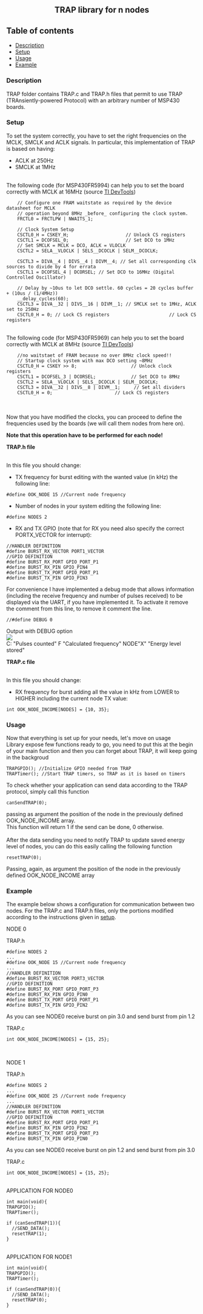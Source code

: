 <p align="center">
  <h2 align="center">TRAP library for n nodes</h2>
</p>


## Table of contents
- [Description](#description)
- [Setup](#setup)
- [Usage](#usage)
- [Example](#example)

### Description
TRAP folder contains TRAP.c and TRAP.h files that permit to use TRAP (TRAnsiently-powered Protocol) with an arbitrary number of MSP430 boards.


### Setup

To set the system correctly, you have to set the right frequencies on the MCLK, SMCLK and ACLK signals. In particular, this implementation of TRAP is based on having:
- ACLK at 250Hz
- SMCLK at 1MHz
<br><br>

The following code (for MSP430FR5994) can help you to set the board correctly with MCLK at 16MHz (source <a href="https://dev.ti.com/">TI DevTools</a>)

```
    // Configure one FRAM waitstate as required by the device datasheet for MCLK
    // operation beyond 8MHz _before_ configuring the clock system.
    FRCTL0 = FRCTLPW | NWAITS_1;

    // Clock System Setup
    CSCTL0_H = CSKEY_H;                     // Unlock CS registers
    CSCTL1 = DCOFSEL_0;                     // Set DCO to 1MHz
    // Set SMCLK = MCLK = DCO, ACLK = VLOCLK
    CSCTL2 = SELA__VLOCLK | SELS__DCOCLK | SELM__DCOCLK;

    CSCTL3 = DIVA__4 | DIVS__4 | DIVM__4; // Set all corresponding clk sources to divide by 4 for errata
    CSCTL1 = DCOFSEL_4 | DCORSEL; // Set DCO to 16MHz (Digital Controlled Oscillator)

    // Delay by ~10us to let DCO settle. 60 cycles = 20 cycles buffer + (10us / (1/4MHz))
    __delay_cycles(60);
    CSCTL3 = DIVA__32 | DIVS__16 | DIVM__1; // SMCLK set to 1MHz, ACLK set to 250Hz
    CSCTL0_H = 0; // Lock CS registers                      // Lock CS registers
```
<br>
The following code (for MSP430FR5969) can help you to set the board correctly with MCLK at 8MHz (source <a href="https://dev.ti.com/">TI DevTools</a>)

```
    //no waitstaet of FRAM because no over 8MHz clock speed!!
    // Startup clock system with max DCO setting ~8MHz
    CSCTL0_H = CSKEY >> 8;                    // Unlock clock registers
    CSCTL1 = DCOFSEL_3 | DCORSEL;             // Set DCO to 8MHz
    CSCTL2 = SELA__VLOCLK | SELS__DCOCLK | SELM__DCOCLK;
    CSCTL3 = DIVA__32 | DIVS__8 | DIVM__1;     // Set all dividers
    CSCTL0_H = 0;                       // Lock CS registers
```
<br><br>
Now that you have modified the clocks, you can proceed to define the frequencies used by the boards (we will call them nodes from here on).

<b>Note that this operation have to be performed for each node!</b>
<br>

<b><p>TRAP.h file</p></b>
<br>
In this file you should change:
- TX frequency for burst editing with the wanted value (in kHz) the following line:
```
#define OOK_NODE 15 //Current node frequency
```
- Number of nodes in your system editing the following line:
```
#define NODES 2
```
- RX and TX GPIO (note that for RX you need also specify the correct PORTX_VECTOR for interrupt):
```
//HANDLER DEFINITION
#define BURST_RX_VECTOR PORT1_VECTOR
//GPIO DEFINITION
#define BURST_RX_PORT GPIO_PORT_P1
#define BURST_RX_PIN GPIO_PIN4
#define BURST_TX_PORT GPIO_PORT_P1
#define BURST_TX_PIN GPIO_PIN3
```
For convenience I have implemented a debug mode that allows information (including the receive frequency and number of pulses received) to be displayed via the UART, if you have implemented it. To activate it remove the comment from this line, to remove it comment the line.
```
//#define DEBUG 0
```

Output with DEBUG option 
<br>
<img src="https://github.com/cancianilorenzo/TRAP-on-MSP430FR/blob/main/OutputDebug.png">
<br>
C: "Pulses counted" F "Calculated frequency" NODE"X" "Energy level stored"

<b><p>TRAP.c file</p></b>
<br>
In this file you should change:
- RX frequency for burst adding all the value in kHz from LOWER to HIGHER including the current node TX value:
```
int OOK_NODE_INCOME[NODES] = {10, 35};
```

### Usage

Now that everything is set up for your needs, let's move on usage
<br>
Library expose few functions ready to go, you need to put this at the begin of your main function and then you can forget about TRAP, it will keep going in the backgroud
```
TRAPGPIO(); //Initialize GPIO needed from TRAP
TRAPTimer(); //Start TRAP timers, so TRAP as it is based on timers
```

To check whether your application can send data according to the TRAP protocol, simply call this function 
```
canSendTRAP(0);
```
passing as argument the position of the node in the previously defined OOK_NODE_INCOME array. 
<br>
This function will return 1 if the send can be done, 0 otherwise.
<br><br>
After the data sending you need to notify TRAP to update saved energy level of nodes, you can do this easily calling the following function
```
resetTRAP(0);
```
Passing, again, as argument the position of the node in the previously defined OOK_NODE_INCOME array

### Example

The example below shows a configuration for communication between two nodes. For the TRAP.c and TRAP.h files, only the portions modified according to the instructions given in [setup](#setup).
<br>
<p>NODE 0</p>
TRAP.h

```
#define NODES 2
...
#define OOK_NODE 15 //Current node frequency
...
//HANDLER DEFINITION
#define BURST_RX_VECTOR PORT3_VECTOR
//GPIO DEFINITION
#define BURST_RX_PORT GPIO_PORT_P3
#define BURST_RX_PIN GPIO_PIN0
#define BURST_TX_PORT GPIO_PORT_P1
#define BURST_TX_PIN GPIO_PIN2
```
As you can see NODE0 receive burst on pin 3.0 and send burst from pin 1.2

TRAP.c

```
int OOK_NODE_INCOME[NODES] = {15, 25};
```
<br>
<p>NODE 1</p>
TRAP.h

```
#define NODES 2
...
#define OOK_NODE 25 //Current node frequency
...
//HANDLER DEFINITION
#define BURST_RX_VECTOR PORT1_VECTOR
//GPIO DEFINITION
#define BURST_RX_PORT GPIO_PORT_P1
#define BURST_RX_PIN GPIO_PIN2
#define BURST_TX_PORT GPIO_PORT_P3
#define BURST_TX_PIN GPIO_PIN0
```
As you can see NODE0 receive burst on pin 1.2 and send burst from pin 3.0

TRAP.c

```
int OOK_NODE_INCOME[NODES] = {15, 25};
```

<br>
APPLICATION FOR NODE0

```
int main(void){
TRAPGPIO();
TRAPTimer();

if (canSendTRAP(1)){
  //SEND_DATA();
  resetTRAP(1);
}

```

<br>
APPLICATION FOR NODE1

```
int main(void){
TRAPGPIO();
TRAPTimer();

if (canSendTRAP(0)){
  //SEND_DATA();
  resetTRAP(0);
}

```

